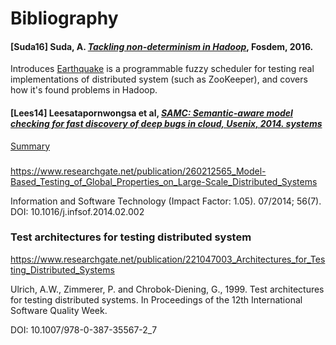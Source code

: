 # Bibliography

#### [Suda16] Suda, A. [*Tackling non-determinism in Hadoop*](https://fosdem.org/2016/schedule/event/nondeterminism_in_hadoop/), Fosdem, 2016.

Introduces [Earthquake](https://github.com/osrg/earthquake) is a programmable fuzzy scheduler for testing real implementations of distributed system (such as ZooKeeper),
and covers how it's found problems in Hadoop.


#### [Lees14] Leesatapornwongsa et al, [*SAMC: Semantic-aware model checking for fast discovery of deep bugs in cloud, Usenix, 2014. systems*](https://www.usenix.org/system/files/conference/osdi14/osdi14-paper-leesatapornwongsa.pdf) 


[Summary](http://blog.acolyer.org/2015/03/25/samc-semantic-aware-model-checking-for-fast-discovery-of-deep-bugs-in-cloud-systems/)


### 
https://www.researchgate.net/publication/260212565_Model-Based_Testing_of_Global_Properties_on_Large-Scale_Distributed_Systems

 Information and Software Technology (Impact Factor: 1.05). 07/2014; 56(7). DOI: 10.1016/j.infsof.2014.02.002 
 
 
 ### Test architectures for testing distributed system
 https://www.researchgate.net/publication/221047003_Architectures_for_Testing_Distributed_Systems
 
 Ulrich, A.W., Zimmerer, P. and Chrobok-Diening, G., 1999. Test architectures for testing distributed systems. In Proceedings of the 12th International Software Quality Week.
 
 DOI: 10.1007/978-0-387-35567-2_7
 